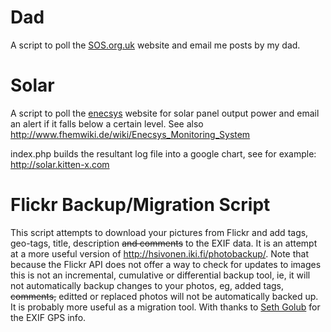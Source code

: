 Dad
===
A script to poll the [SOS.org.uk](http://sos.org.uk) website and email me posts by my dad.

Solar
=====
A script to poll the [enecsys](https://monitor.enecsys.net) website for solar panel output power
and email an alert if it falls below a certain level. See also
<http://www.fhemwiki.de/wiki/Enecsys_Monitoring_System>

index.php builds the resultant log file into a google chart, see for example:
<http://solar.kitten-x.com>

Flickr Backup/Migration Script
==============================

This script attempts to download your pictures from Flickr and add
tags, geo-tags, title, description ~~and comments~~ to the EXIF data. It
is an attempt at a more useful version of
<http://hsivonen.iki.fi/photobackup/>. Note that because the Flickr
API does not offer a way to check for updates to images this is not an
incremental, cumulative or differential backup tool, ie, it will not
automatically backup changes to your photos, eg, added tags, ~~comments,~~
editted or replaced photos will not be automatically backed up. It is
probably more useful as a migration tool.
With thanks to [Seth Golub](http://www.sethoscope.net/geophoto/) for 
the EXIF GPS info.
